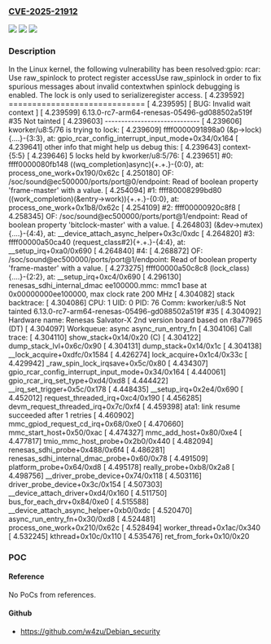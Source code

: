 ### [CVE-2025-21912](https://cve.mitre.org/cgi-bin/cvename.cgi?name=CVE-2025-21912)
![](https://img.shields.io/static/v1?label=Product&message=Linux&color=blue)
![](https://img.shields.io/static/v1?label=Version&message=1da177e4c3f41524e886b7f1b8a0c1fc7321cac2%3C%207c1f36f9c9aca507d317479a3d3388150ae40a87%20&color=brighgreen)
![](https://img.shields.io/static/v1?label=Vulnerability&message=n%2Fa&color=brighgreen)

### Description

In the Linux kernel, the following vulnerability has been resolved:gpio: rcar: Use raw_spinlock to protect register accessUse raw_spinlock in order to fix spurious messages about invalid contextwhen spinlock debugging is enabled. The lock is only used to serializeregister access.    [    4.239592] =============================    [    4.239595] [ BUG: Invalid wait context ]    [    4.239599] 6.13.0-rc7-arm64-renesas-05496-gd088502a519f #35 Not tainted    [    4.239603] -----------------------------    [    4.239606] kworker/u8:5/76 is trying to lock:    [    4.239609] ffff0000091898a0 (&p->lock){....}-{3:3}, at: gpio_rcar_config_interrupt_input_mode+0x34/0x164    [    4.239641] other info that might help us debug this:    [    4.239643] context-{5:5}    [    4.239646] 5 locks held by kworker/u8:5/76:    [    4.239651]  #0: ffff0000080fb148 ((wq_completion)async){+.+.}-{0:0}, at: process_one_work+0x190/0x62c    [    4.250180] OF: /soc/sound@ec500000/ports/port@0/endpoint: Read of boolean property 'frame-master' with a value.    [    4.254094]  #1: ffff80008299bd80 ((work_completion)(&entry->work)){+.+.}-{0:0}, at: process_one_work+0x1b8/0x62c    [    4.254109]  #2: ffff00000920c8f8    [    4.258345] OF: /soc/sound@ec500000/ports/port@1/endpoint: Read of boolean property 'bitclock-master' with a value.    [    4.264803]  (&dev->mutex){....}-{4:4}, at: __device_attach_async_helper+0x3c/0xdc    [    4.264820]  #3: ffff00000a50ca40 (request_class#2){+.+.}-{4:4}, at: __setup_irq+0xa0/0x690    [    4.264840]  #4:    [    4.268872] OF: /soc/sound@ec500000/ports/port@1/endpoint: Read of boolean property 'frame-master' with a value.    [    4.273275] ffff00000a50c8c8 (lock_class){....}-{2:2}, at: __setup_irq+0xc4/0x690    [    4.296130] renesas_sdhi_internal_dmac ee100000.mmc: mmc1 base at 0x00000000ee100000, max clock rate 200 MHz    [    4.304082] stack backtrace:    [    4.304086] CPU: 1 UID: 0 PID: 76 Comm: kworker/u8:5 Not tainted 6.13.0-rc7-arm64-renesas-05496-gd088502a519f #35    [    4.304092] Hardware name: Renesas Salvator-X 2nd version board based on r8a77965 (DT)    [    4.304097] Workqueue: async async_run_entry_fn    [    4.304106] Call trace:    [    4.304110]  show_stack+0x14/0x20 (C)    [    4.304122]  dump_stack_lvl+0x6c/0x90    [    4.304131]  dump_stack+0x14/0x1c    [    4.304138]  __lock_acquire+0xdfc/0x1584    [    4.426274]  lock_acquire+0x1c4/0x33c    [    4.429942]  _raw_spin_lock_irqsave+0x5c/0x80    [    4.434307]  gpio_rcar_config_interrupt_input_mode+0x34/0x164    [    4.440061]  gpio_rcar_irq_set_type+0xd4/0xd8    [    4.444422]  __irq_set_trigger+0x5c/0x178    [    4.448435]  __setup_irq+0x2e4/0x690    [    4.452012]  request_threaded_irq+0xc4/0x190    [    4.456285]  devm_request_threaded_irq+0x7c/0xf4    [    4.459398] ata1: link resume succeeded after 1 retries    [    4.460902]  mmc_gpiod_request_cd_irq+0x68/0xe0    [    4.470660]  mmc_start_host+0x50/0xac    [    4.474327]  mmc_add_host+0x80/0xe4    [    4.477817]  tmio_mmc_host_probe+0x2b0/0x440    [    4.482094]  renesas_sdhi_probe+0x488/0x6f4    [    4.486281]  renesas_sdhi_internal_dmac_probe+0x60/0x78    [    4.491509]  platform_probe+0x64/0xd8    [    4.495178]  really_probe+0xb8/0x2a8    [    4.498756]  __driver_probe_device+0x74/0x118    [    4.503116]  driver_probe_device+0x3c/0x154    [    4.507303]  __device_attach_driver+0xd4/0x160    [    4.511750]  bus_for_each_drv+0x84/0xe0    [    4.515588]  __device_attach_async_helper+0xb0/0xdc    [    4.520470]  async_run_entry_fn+0x30/0xd8    [    4.524481]  process_one_work+0x210/0x62c    [    4.528494]  worker_thread+0x1ac/0x340    [    4.532245]  kthread+0x10c/0x110    [    4.535476]  ret_from_fork+0x10/0x20

### POC

#### Reference
No PoCs from references.

#### Github
- https://github.com/w4zu/Debian_security

